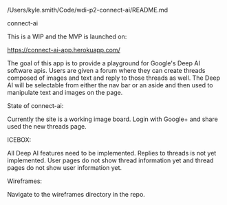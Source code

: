 /Users/kyle.smith/Code/wdi-p2-connect-ai/README.md

connect-ai

This is a WIP and the MVP is launched on:

https://connect-ai-app.herokuapp.com/

The goal of this app is to provide a playground for Google's Deep AI software apis. Users are given a forum where they can create threads composed of images and text and reply to those threads as well. The Deep AI will be selectable from either the nav bar or an aside and then used to manipulate text and images on the page.

State of connect-ai:

Currently the site is a working image board. Login with Google+ and share used the new threads page.

ICEBOX:

All Deep AI features need to be implemented. Replies to threads is not yet implemented. User pages do not show thread information yet and thread pages do not show user information yet.

Wireframes:

Navigate to the wireframes directory in the repo.